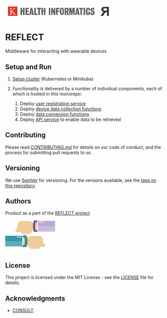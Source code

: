 <img src="logo.png" width="350" alt="King's College London Health Informatics (kclhi) REFLECT">

# REFLECT

Middleware for interacting with wearable devices

## Setup and Run

1. [Setup cluster](config) (Kubernetes or Minikube)

2. Functionality is delivered by a number of individual components, each of which is hosted in this monorepo:

    1. Deploy [user registration service](user)
    2. Deploy [device data collection functions](device)
    3. Deploy [data conversion functions](data)
    4. Deploy [API service](api) to enable data to be retrieved

## Contributing

Please read [CONTRIBUTING.md](CONTRIBUTING.md) for details on our code of conduct, and the process for submitting pull requests to us.

## Versioning

We use [SemVer](http://semver.org/) for versioning. For the versions available, see the [tags on this repository](https://github.com/kclreflect/wearables/tags).

## Authors

Product as a part of the [REFLECT project](https://reflectproject.co.uk)

<img src="wearable.png" height="100" />

## License

This project is licensed under the MIT License - see the [LICENSE](LICENSE) file for details.

## Acknowledgments

* [CONSULT](https://consultproject.co.uk).
